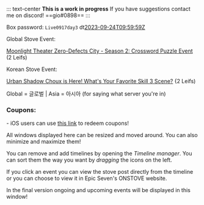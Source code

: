 ::: text-center
**This is a work in progress**
If you have suggestions contact me on discord!
==gio#0898==
:::

Box password: `Live0917day3` dt[2023-09-24T09:59:59Z](Expired)

Global Stove Event:

[Moonlight Theater Zero-Defects City - Season 2: Crossword Puzzle Event](https://page.onstove.com/epicseven/global/view/9750568) (2 Leifs)

Korean Stove Event:

[Urban Shadow Choux is Here! What's Your Favorite Skill 3 Scene?](https://page.onstove.com/epicseven/kr/view/9748310) {2 Leifs)

Global = 글로벌 | Asia = 아시아 (for saying what server you're in)

### Coupons:
\-
iOS users can use [this link](https://event-epic7.smilegatemegaport.com/coupon) to redeem coupons!

All windows displayed here can be resized and moved around. You can also minimize and maximize them!

You can remove and add timelines by opening the *Timeline manager*. You can sort them the way you want by *dragging* the icons on the left.

If you click an event you can view the stove post directly from the timeline or you can choose to view it in Epic Seven's ONSTOVE website.

In the final version ongoing and upcoming events will be displayed in this window!
